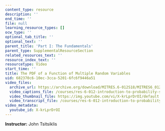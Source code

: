 ```yaml
---
content_type: resource
description: ''
end_time: ''
file: null
learning_resource_types: []
ocw_type: ''
optional_tab_title: ''
optional_text: ''
parent_title: 'Part I: The Fundamentals'
parent_type: SupplementalResourceSection
related_resources_text: ''
resource_index_text: ''
resourcetype: Video
start_time: ''
title: The PDF of a Function of Multiple Random Variables
uid: 682370c6-10ec-3cca-5201-6fc6f9446a51
video_files:
  archive_url: https://archive.org/download/MITRES.6-012S18/MITRES6_012S18_L11-09_300k.mp4
  video_captions_file: /courses/res-6-012-introduction-to-probability-spring-2018/b42f3617811e503380145ff034c1fefb_X-krLprDrOI.vtt
  video_thumbnail_file: https://img.youtube.com/vi/X-krLprDrOI/default.jpg
  video_transcript_file: /courses/res-6-012-introduction-to-probability-spring-2018/c7dc83047c64e39ee757fb2980b7cb64_X-krLprDrOI.pdf
video_metadata:
  youtube_id: X-krLprDrOI
---
```


**Instructor:** John Tsitsiklis



